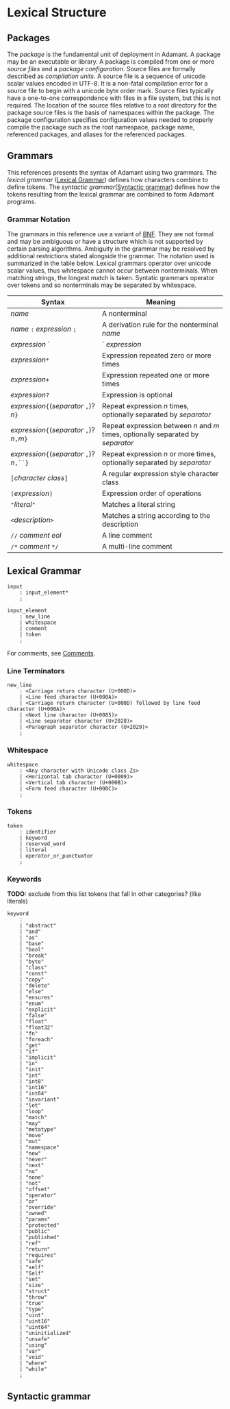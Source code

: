 # Lexical Structure

## Packages

The *package* is the fundamental unit of deployment in Adamant. A package may be an executable or library. A package is compiled from one or more *source files* and a *package configuration*. Source files are formally described as *compilation units*. A source file is a sequence of unicode scalar values encoded in UTF-8. It is a non-fatal compilation error for a source file to begin with a unicode byte order mark. Source files typically have a one-to-one correspondence with files in a file system, but this is not required. The location of the source files relative to a root directory for the package source files is the basis of namespaces within the package. The package configuration specifies configuration values needed to properly compile the package such as the root namespace, package name, referenced packages, and aliases for the referenced packages.

## Grammars

This references presents the syntax of Adamant using two grammars. The *lexical grammar* ([Lexical Grammar](#lexical-grammar)) defines how characters combine to define tokens. The *syntactic grammar*([Syntactic grammar](#syntactic-grammar)) defines how the tokens resulting from the lexical grammar are combined to form Adamant programs.

### Grammar Notation

The grammars in this reference use a variant of [BNF](https://en.wikipedia.org/wiki/Backus%E2%80%93Naur_form). They are not formal and may be ambiguous or have a structure which is not supported by certain parsing algorithms. Ambiguity in the grammar may be resolved by additional restrictions stated alongside the grammar. The notation used is summarized in the table below. Lexical grammars operator over unicode scalar values, thus whitespace cannot occur between nonterminals. When matching strings, the longest match is taken. Syntatic grammars operator over tokens and so nonterminals may be separated by whitespace.

| Syntax                                         | Meaning                                                                          |
| ---------------------------------------------- | -------------------------------------------------------------------------------- |
| *name*                                         | A nonterminal                                                                    |
| *name* `:` *expression* `;`                    | A derivation rule for the nonterminal *name*                                     |
| *expression* `|` *expression*                  | Unordered choice                                                                 |
| *expression*`*`                                | Expression repeated zero or more times                                           |
| *expression*`+`                                | Expression repeated one or more times                                            |
| *expression*`?`                                | Expression is optional                                                           |
| *expression*`{`(*separator* `,`)? *n*`}`       | Repeat expression *n* times, optionally separated by *separator*                 |
| *expression*`{`(*separator* `,`)? *n*`,`*m*`}` | Repeat expression between *n* and *m* times, optionally separated by *separator* |
| *expression*`{`(*separator* `,`)? *n*`,``}`    | Repeat expression *n* or more times, optionally separated by *separator*         |
| `[`*character class*`]`                        | A regular expression style character class                                       |
| `(`*expression*`)`                             | Expression order of operations                                                   |
| `"`*literal*`"`                                | Matches a literal string                                                         |
| `<`*description*`>`                            | Matches a string according to the description                                    |
| `//` *comment* *eol*                           | A line comment                                                                   |
| `/*` *comment* `*/`                            | A multi-line comment                                                             |

## Lexical Grammar

```grammar
input
    : input_element*
    ;

input_element
    : new_line
    | whitespace
    | comment
    | token
    ;
```

For comments, see [Comments](comments.md).

### Line Terminators

```grammar
new_line
    : <Carriage return character (U+000D)>
    | <Line feed character (U+000A)>
    | <Carriage return character (U+000D) followed by line feed character (U+000A)>
    | <Next line character (U+0085)>
    | <Line separator character (U+2028)>
    | <Paragraph separator character (U+2029)>
    ;
```

### Whitespace

```grammar
whitespace
    : <Any character with Unicode class Zs>
    | <Horizontal tab character (U+0009)>
    | <Vertical tab character (U+000B)>
    | <Form feed character (U+000C)>
    ;
```

### Tokens

```grammar
token
    : identifier
    | keyword
    | reserved_word
    | literal
    | operator_or_punctuator
    ;
```

### Keywords

**TODO:** exclude from this list tokens that fall in other categories? (like literals)

```grammar
keyword
    :
    | "abstract"
    | "and"
    | "as"
    | "base"
    | "bool"
    | "break"
    | "byte"
    | "class"
    | "const"
    | "copy"
    | "delete"
    | "else"
    | "ensures"
    | "enum"
    | "explicit"
    | "false"
    | "float"
    | "float32"
    | "fn"
    | "foreach"
    | "get"
    | "if"
    | "implicit"
    | "in"
    | "init"
    | "int"
    | "int8"
    | "int16"
    | "int64"
    | "invariant"
    | "let"
    | "loop"
    | "match"
    | "may"
    | "metatype"
    | "move"
    | "mut"
    | "namespace"
    | "new"
    | "never"
    | "next"
    | "no"
    | "none"
    | "not"
    | "offset"
    | "operator"
    | "or"
    | "override"
    | "owned"
    | "params"
    | "protected"
    | "public"
    | "published"
    | "ref"
    | "return"
    | "requires"
    | "safe"
    | "self"
    | "Self"
    | "set"
    | "size"
    | "struct"
    | "throw"
    | "true"
    | "type"
    | "uint"
    | "uint16"
    | "uint64"
    | "uninitialized"
    | "unsafe"
    | "using"
    | "var"
    | "void"
    | "where"
    | "while"
    ;
```

## Syntactic grammar

